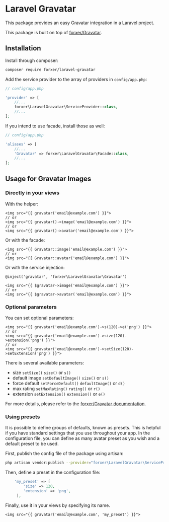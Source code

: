 Laravel Gravatar
================

This package provides an easy Gravatar integration in a Laravel project.

This package is built on top of [forxer/Gravatar](https://github.com/forxer/gravatar).

Installation
------------

Install through composer:

```sh
composer require forxer/laravel-gravatar
```

Add the service provider to the array of providers in `config/app.php`:

```php
// config/app.php

'provider' => [
    //...
    forxer\LaravelGravatar\ServiceProvider::class,
    //...
];
```

If you intend to use facade, install those as well:

```php
// config/app.php

'aliases' => [
    //...
    'Gravatar' => forxer\LaravelGravatar\Facade::class,
    //...
];
```

Usage for Gravatar Images
-------------------------

### Directly in your views

With the helper:

```blade
<img src="{{ gravatar('email@example.com') }}">
// or
<img src="{{ gravatar()->image('email@example.com') }}">
// or
<img src="{{ gravatar()->avatar('email@example.com') }}">
```

Or with the facade:

```blade
<img src="{{ Gravatar::image('email@example.com') }}">
// or
<img src="{{ Gravatar::avatar('email@example.com') }}">
```

Or with the service injection:

```blade
@inject('gravatar', 'forxer\LaravelGravatar\Gravatar')

<img src="{{ $gravatar->image('email@example.com') }}">
// or
<img src="{{ $gravatar->avatar('email@example.com') }}">
```

### Optional parameters

You can set optional parameters:

```blade
<img src="{{ gravatar('email@example.com')->s(120)->e('png') }}">
// or
<img src="{{ gravatar('email@example.com')->size(120)->extension('png') }}">
// or
<img src="{{ gravatar('email@example.com')->setSize(120)->setExtension('png') }}">
```

There is several available parameters:

- size `setSize()` `size()` or `s()`
- default image `setDefaultImage()` `size()` or `s()`
- force default `setForceDefault()` `defaultImage()` or `d()`
- max rating `setMaxRating()` `rating()` or `r()`
- extension `setExtension()` `extension()` or `e()`

For more details, please refer to the [forxer/Gravatar documentation](https://github.com/forxer/gravatar#optional-parameters).

### Using presets

It is possible to define groups of defaults, known as presets. This is helpful if you have standard settings that you use throughout your app. In the configuration file, you can define as many avatar preset as you wish and a default preset to be used.

First, publish the config file of the package using artisan:

```sh
php artisan vendor:publish --provider="forxer\LaravelGravatar\ServiceProvider"
```

Then, define a preset in the configuration file:

```php
    'my_preset' => [
        'size' => 120,
        'extension' => 'png',
     ],
```

Finally, use it in your views by specifying its name.

```blade
<img src="{{ gravatar('email@example.com', 'my_preset') }}">
```


